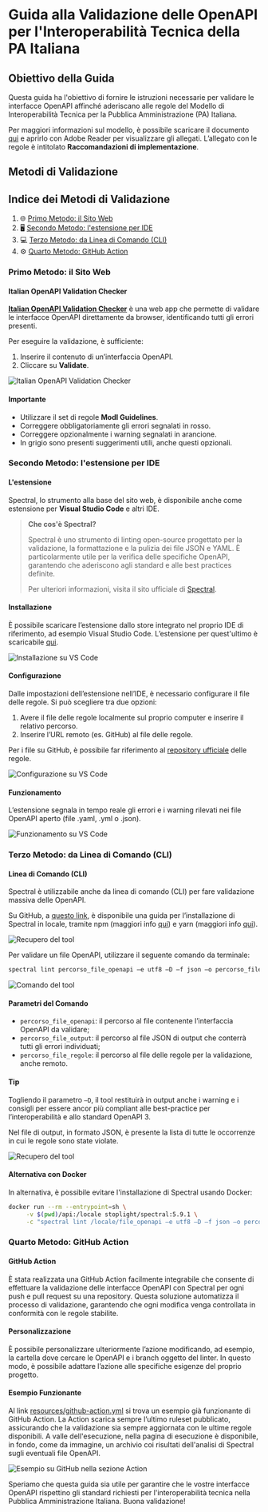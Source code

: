 # Guida alla Validazione delle OpenAPI per l'Interoperabilità Tecnica della PA Italiana

## Obiettivo della Guida

Questa guida ha l'obiettivo di fornire le istruzioni necessarie per validare le interfacce OpenAPI affinché aderiscano alle regole del Modello di Interoperabilità Tecnica per la Pubblica Amministrazione (PA) Italiana.

Per maggiori informazioni sul modello, è possibile scaricare il documento [qui](https://www.agid.gov.it/sites/agid/files/2024-05/linee_guida_interoperabilit_tecnica_pa.pdf) e aprirlo con Adobe Reader per visualizzare gli allegati. L’allegato con le regole è intitolato **Raccomandazioni di implementazione**.

## Metodi di Validazione

## Indice dei Metodi di Validazione

1. 🌐 [Primo Metodo: il Sito Web](#primo-metodo-il-sito-web)
2. 🖥️ [Secondo Metodo: l'estensione per IDE](#secondo-metodo-lestensione-per-ide)
3. 💻 [Terzo Metodo: da Linea di Comando (CLI)](#terzo-metodo-da-linea-di-comando-cli)
4. ⚙️ [Quarto Metodo: GitHub Action](#quarto-metodo-github-action)

### Primo Metodo: il Sito Web

#### Italian OpenAPI Validation Checker

[**Italian OpenAPI Validation Checker**](https://italia.github.io/api-oas-checker/) è una web app che permette di validare le interfacce OpenAPI direttamente da browser, identificando tutti gli errori presenti.

Per eseguire la validazione, è sufficiente:
1. Inserire il contenuto di un’interfaccia OpenAPI.
2. Cliccare su **Validate**.

![Italian OpenAPI Validation Checker](resources/img/website1.png)

#### Importante

- Utilizzare il set di regole **ModI Guidelines**.
- Correggere obbligatoriamente gli errori segnalati in rosso.
- Correggere opzionalmente i warning segnalati in arancione.
- In grigio sono presenti suggerimenti utili, anche questi opzionali.

### Secondo Metodo: l'estensione per IDE

#### L'estensione

Spectral, lo strumento alla base del sito web, è disponibile anche come estensione per **Visual Studio Code** e altri IDE.

> **Che cos'è Spectral?**
> 
> Spectral è uno strumento di linting open-source progettato per la validazione, la formattazione e la pulizia dei file JSON e YAML. È particolarmente utile per la verifica delle specifiche OpenAPI, garantendo che aderiscono agli standard e alle best practices definite.
> 
> Per ulteriori informazioni, visita il sito ufficiale di [Spectral](https://stoplight.io/open-source/spectral/).

#### Installazione

È possibile scaricare l’estensione dallo store integrato nel proprio IDE di riferimento, ad esempio Visual Studio Code. L’estensione per quest'ultimo è scaricabile [qui](https://marketplace.visualstudio.com/items?itemName=stoplight.spectral).

![Installazione su VS Code](resources/img/extension1.png)

#### Configurazione

Dalle impostazioni dell’estensione nell’IDE, è necessario configurare il file delle regole. Si può scegliere tra due opzioni:
1. Avere il file delle regole localmente sul proprio computer e inserire il relativo percorso.
2. Inserire l’URL remoto (es. GitHub) al file delle regole.

Per i file su GitHub, è possibile far riferimento al [repository ufficiale](https://github.com/italia/api-oas-checker-rules/releases) delle regole.

![Configurazione su VS Code](resources/img/extension2.png)

#### Funzionamento

L’estensione segnala in tempo reale gli errori e i warning rilevati nei file OpenAPI aperto (file .yaml, .yml o .json).

![Funzionamento su VS Code](resources/img/extension3.png)

### Terzo Metodo: da Linea di Comando (CLI)

#### Linea di Comando (CLI)

Spectral è utilizzabile anche da linea di comando (CLI) per fare validazione massiva delle OpenAPI.

Su GitHub, a [questo link](https://github.com/stoplightio/spectral), è disponibile una guida per l’installazione di Spectral in locale, tramite npm (maggiori info [qui](https://www.npmjs.com/)) e yarn (maggiori info [qui](https://yarnpkg.com/)).

![Recupero del tool](resources/img/cli1.png)

Per validare un file OpenAPI, utilizzare il seguente comando da terminale:

```sh
spectral lint percorso_file_openapi –e utf8 –D –f json –o percorso_file_output –r percorso_file_regole -v
```

![Comando del tool](resources/img/cli2.png)

#### Parametri del Comando

- `percorso_file_openapi`: il percorso al file contenente l’interfaccia OpenAPI da validare;
- `percorso_file_output`: il percorso al file JSON di output che conterrà tutti gli errori individuati;
- `percorso_file_regole`: il percorso al file delle regole per la validazione, anche remoto.

#### Tip

Togliendo il parametro `–D`, il tool restituirà in output anche i warning e i consigli per essere ancor più compliant alle best-practice per l’interoperabilità e allo standard OpenAPI 3.

Nel file di output, in formato JSON, è presente la lista di tutte le occorrenze in cui le regole sono state violate.

![Recupero del tool](resources/img/cli3.png)

#### Alternativa con Docker

In alternativa, è possibile evitare l'installazione di Spectral usando Docker:

```sh
docker run --rm --entrypoint=sh \
     -v $(pwd)/api:/locale stoplight/spectral:5.9.1 \
     -c "spectral lint /locale/file_openapi –e utf8 –D –f json –o percorso_file_output –r percorso_file_regole -v"
```

### Quarto Metodo: GitHub Action

#### GitHub Action

È stata realizzata una GitHub Action facilmente integrabile che consente di effettuare la validazione delle interfacce OpenAPI con Spectral per ogni push e pull request su una repository. Questa soluzione automatizza il processo di validazione, garantendo che ogni modifica venga controllata in conformità con le regole stabilite.

#### Personalizzazione

È possibile personalizzare ulteriormente l’azione modificando, ad esempio, la cartella dove cercare le OpenAPI e i branch oggetto del linter. In questo modo, è possibile adattare l’azione alle specifiche esigenze del proprio progetto.

#### Esempio Funzionante

Al link [resources/github-action.yml](resources/github-action.yml) si trova un esempio già funzionante di GitHub Action. La Action scarica sempre l’ultimo ruleset pubblicato, assicurando che la validazione sia sempre aggiornata con le ultime regole disponibili. A valle dell'esecuzione, nella pagina di esecuzione è disponibile, in fondo, come da immagine, un archivio coi risultati dell'analisi di Spectral sugli eventuali file OpenAPI.

![Esempio su GitHub nella sezione Action](resources/img/github1.png)

Speriamo che questa guida sia utile per garantire che le vostre interfacce OpenAPI rispettino gli standard richiesti per l'interoperabilità tecnica nella Pubblica Amministrazione Italiana. Buona validazione!